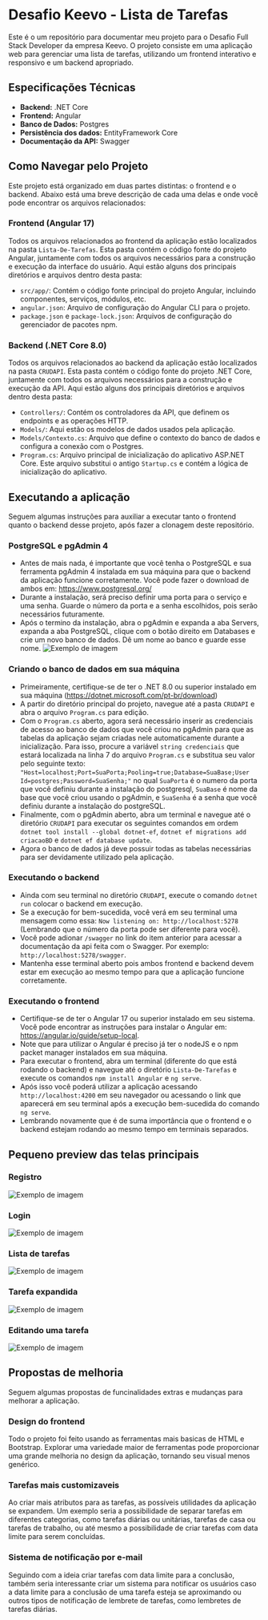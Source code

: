 # Desafio Keevo - Lista de Tarefas
Este é o um repositório para documentar meu projeto para o Desafio Full Stack Developer da empresa Keevo. O projeto consiste em uma aplicação web para gerenciar uma lista de tarefas, utilizando um frontend interativo e responsivo e um backend apropriado.
## Especificações Técnicas

- **Backend:** .NET Core
- **Frontend:** Angular
- **Banco de Dados:** Postgres
- **Persistência dos dados:** EntityFramework Core
- **Documentação da API:** Swagger
  
## Como Navegar pelo Projeto

Este projeto está organizado em duas partes distintas: o frontend e o backend. Abaixo está uma breve descrição de cada uma delas e onde você pode encontrar os arquivos relacionados:

### Frontend (Angular 17)

Todos os arquivos relacionados ao frontend da aplicação estão localizados na pasta `Lista-De-Tarefas`. Esta pasta contém o código fonte do projeto Angular, juntamente com todos os arquivos necessários para a construção e execução da interface do usuário. Aqui estão alguns dos principais diretórios e arquivos dentro desta pasta:

- `src/app/`: Contém o código fonte principal do projeto Angular, incluindo componentes, serviços, módulos, etc.
- `angular.json`: Arquivo de configuração do Angular CLI para o projeto.
- `package.json` e `package-lock.json`: Arquivos de configuração do gerenciador de pacotes npm.

### Backend (.NET Core 8.0)

Todos os arquivos relacionados ao backend da aplicação estão localizados na pasta `CRUDAPI`. Esta pasta contém o código fonte do projeto .NET Core, juntamente com todos os arquivos necessários para a construção e execução da API. Aqui estão alguns dos principais diretórios e arquivos dentro desta pasta:

- `Controllers/`: Contém os controladores da API, que definem os endpoints e as operações HTTP.
- `Models/`: Aqui estão os modelos de dados usados pela aplicação.
- `Models/Contexto.cs`: Arquivo que define o contexto do banco de dados e configura a conexão com o Postgres.
- `Program.cs`: Arquivo principal de inicialização do aplicativo ASP.NET Core. Este arquivo substitui o antigo `Startup.cs` e contém a lógica de inicialização do aplicativo.

## Executando a aplicação
Seguem algumas instruções para auxiliar a executar tanto o frontend quanto o backend desse projeto, após fazer a clonagem deste repositório.

### PostgreSQL e pgAdmin 4
- Antes de mais nada, é importante que você tenha o PostgreSQL e sua ferramenta pgAdmin 4 instalada em sua máquina para que o backend da aplicação funcione corretamente. Você pode fazer o download de ambos em: https://www.postgresql.org/
- Durante a instalação, será preciso definir uma porta para o serviço e uma senha. Guarde o número da porta e a senha escolhidos, pois serão necessários futuramente.
- Após o termino da instalação, abra o pgAdmin e expanda a aba Servers, expanda a aba PostgreSQL, clique com o botão direito em Databases e crie um novo banco de dados. Dê um nome ao banco e guarde esse nome.
  ![Exemplo de imagem](Imagens-Tutorial/Criando_BD.png) 
### Criando o banco de dados em sua máquina
- Primeiramente, certifique-se de ter o .NET 8.0 ou superior instalado em sua máquina (https://dotnet.microsoft.com/pt-br/download)
- A partir do diretório principal do projeto, navegue até a pasta `CRUDAPI` e abra o arquivo `Program.cs` para edição.
- Com o `Program.cs` aberto, agora será necessário inserir as credenciais de acesso ao banco de dados que você criou no pgAdmin para que as tabelas da aplicação sejam criadas nele automaticamente durante a inicialização. Para isso, procure a variável `string credenciais` que estará localizada na linha 7 do arquivo `Program.cs` e substitua seu valor pelo seguinte texto: `"Host=localhost;Port=SuaPorta;Pooling=true;Database=SuaBase;User Id=postgres;Password=SuaSenha;"` no qual `SuaPorta` é o numero da porta que você definiu durante a instalação do postgresql, `SuaBase` é nome da base que você criou usando o pgAdmin, e `SuaSenha` é a senha que você definiu durante a instalação do postgreSQL.
- Finalmente, com o pgAdmin aberto, abra um terminal e navegue até o diretório `CRUDAPI` para executar os seguintes comandos em ordem `dotnet tool install --global dotnet-ef`, `dotnet ef migrations add criacaoBD` e `dotnet ef database update`.
- Agora o banco de dados já deve possuir todas as tabelas necessárias para ser devidamente utilizado pela aplicação.
### Executando o backend
- Ainda com seu terminal no diretório `CRUDAPI`, execute o comando `dotnet run` colocar o backend em execução.
- Se a execução for bem-sucedida, você verá em seu terminal uma mensagem como essa: `Now listening on: http://localhost:5278` (Lembrando que o número da porta pode ser diferente para você).
- Você pode adionar `/swagger` no link do item anterior para acessar a documentação da api feita com o Swagger. Por exemplo: `http://localhost:5278/swagger`.
- Mantenha esse terminal aberto pois ambos frontend e backend devem estar em execução ao mesmo tempo para que a aplicação funcione corretamente.
### Executando o frontend
- Certifique-se de ter o Angular 17 ou superior instalado em seu sistema. Você pode encontrar as instruções para instalar o Angular em: https://angular.io/guide/setup-local.
- Note que para utilizar o Angular é preciso já ter o nodeJS e o npm packet manager instalados em sua máquina.
- Para executar o frontend, abra um terminal (diferente do que está rodando o backend) e navegue até o diretório `Lista-De-Tarefas` e execute os comandos `npm install Angular` e `ng serve`.
- Após isso você poderá utilizar a aplicação acessando `http://localhost:4200` em seu navegador ou acessando o link que aparecerá em seu terminal após a execução bem-sucedida do comando `ng serve`.
- Lembrando novamente que é de suma importância que o frontend e o backend estejam rodando ao mesmo tempo em terminais separados.
## Pequeno preview das telas principais
### Registro
![Exemplo de imagem](Imagens-Tutorial/Registro.png) 
### Login
![Exemplo de imagem](Imagens-Tutorial/Login.png) 
### Lista de tarefas
![Exemplo de imagem](Imagens-Tutorial/Lista.png) 
### Tarefa expandida
![Exemplo de imagem](Imagens-Tutorial/Expandir.png)
### Editando uma tarefa
![Exemplo de imagem](Imagens-Tutorial/Editar.png) 
## Propostas de melhoria
Seguem algumas propostas de funcinalidades extras e mudanças para melhorar a aplicação.
### Design do frontend
Todo o projeto foi feito usando as ferramentas mais basicas de HTML e Bootstrap. Explorar uma variedade maior de ferramentas pode proporcionar uma grande melhoria no design da aplicação, tornando seu visual menos genérico.
### Tarefas mais customizaveis
Ao criar mais atributos para as tarefas, as possíveis utilidades da aplicação se expandem. Um exemplo seria a possibilidade de separar tarefas em diferentes categorias, como tarefas diárias ou unitárias, tarefas de casa ou tarefas de trabalho, ou até mesmo a possibilidade de criar tarefas com data limite para serem concluídas.
### Sistema de notificação por e-mail
Seguindo com a ideia criar tarefas com data limite para a conclusão, também seria interessante criar um sistema para notificar os usuários caso a data limite para a conclusão de uma tarefa esteja se aproximando ou outros tipos de notificação de lembrete de tarefas, como lembretes de tarefas diárias.

